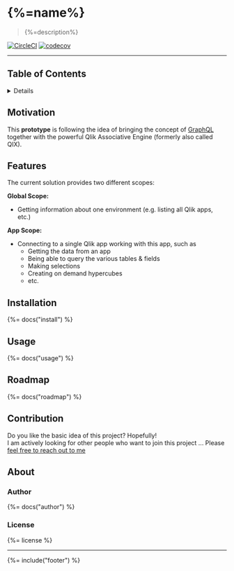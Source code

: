 # {%=name%}

> {%=description%}

[![CircleCI](https://img.shields.io/circleci/project/github/stefanwalther/qix-graphql.svg)](https://circleci.com/gh/stefanwalther/qix-graphql)
[![codecov](https://codecov.io/gh/stefanwalther/qix-graphql/branch/master/graph/badge.svg)](https://codecov.io/gh/stefanwalther/qix-graphql)


---

## Table of Contents

<details>

<!-- toc -->

</details>

## Motivation

This **prototype** is following the idea of bringing the concept of [GraphQL](https://graphql.org/) together with the powerful Qlik Associative Engine (formerly also called QIX).

## Features

The current solution provides two different scopes:

**Global Scope:**

- Getting information about one environment (e.g. listing all Qlik apps, etc.)

**App Scope:**

- Connecting to a single Qlik app working with this app, such as
  - Getting the data from an app
  - Being able to query the various tables & fields
  - Making selections
  - Creating on demand hypercubes
  - etc.

## Installation

{%= docs("install") %}

## Usage

{%= docs("usage") %}

## Roadmap

{%= docs("roadmap") %}

## Contribution

Do you like the basic idea of this project? Hopefully!  
I am actively looking for other people who want to join this project ... Please [feel free to reach out to me](https://twitter.com/waltherstefan)

## About

### Author
{%= docs("author") %}

### License
{%= license %}

***

{%= include("footer") %}
